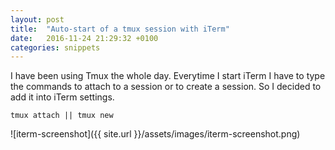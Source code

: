 ```yaml
---
layout: post
title:  "Auto-start of a tmux session with iTerm"
date:   2016-11-24 21:29:32 +0100
categories: snippets
---
```

I have been using Tmux the whole day. Everytime I start iTerm I have to type the commands to attach to a session or to create a session. So I decided to add it into iTerm settings.

`tmux attach || tmux new`

 ![iterm-screenshot]({{ site.url }}/assets/images/iterm-screenshot.png)